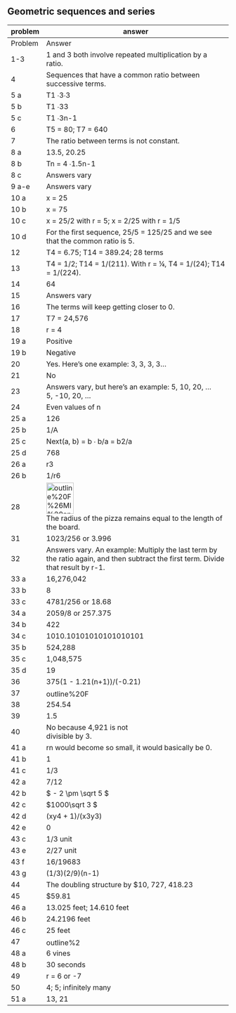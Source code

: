 
## Geometric sequences and series


|problem|answer|
|-------|------|
|Problem|Answer|
|1-3|1 and 3 both involve repeated multiplication by a ratio.|
|4|Sequences that have a common ratio between successive terms.|
|5 a|T1 ∙3∙3|
|5 b|T1 ∙33|
|5 c|T1 ∙3n-1|
|6|T5 = 80; T7 = 640|
|7|The ratio between terms is not constant.|
|8 a|13.5, 20.25|
|8 b|Tn = 4 ∙1.5n-1|
|8 c|Answers vary|
|9 a-e|Answers vary|
|10 a|x = 25|
|10 b|x = 75|
|10 c|x = 25/2 with r = 5; x = 2/25 with r = 1/5|
|10 d|For the first sequence, 25/5 = 125/25 and we see that the common ratio is 5.|
|12|T4 = 6.75; T14 = 389.24; 28 terms|
|13|T4 = 1/2; T14 = 1/(211). With r = ¼, T4 = 1/(24); T14 = 1/(224).|
|14|64|
|15|Answers vary|
|16|The terms will keep getting closer to 0.|
|17|T7 = 24,576|
|18|r = 4|
|19 a|Positive|
|19 b|Negative|
|20|Yes. Here’s one example: 3, 3, 3, 3…|
|21|No|
|23|Answers vary, but here’s an example: 5, 10, 20, … <br>5, -10, 20, …|
|24|Even values of n |
|25 a|126|
|25 b|1/A|
|25 c|Next(a, b) = b ∙ b/a = b2/a|
|25 d|768|
|26 a|r3|
|26 b|1/r6|
|28|<img class="image" width="62" height="71" src="images/08-answers/outline F&MI answers GSS 28.eps" alt="outline%20F%26MI%20answers%20GSS%2028.eps"><br>The radius of the pizza remains equal to the length of the board.|
|31|1023/256 or 3.996|
|32|Answers vary. An example: Multiply the last term by the ratio again, and then subtract the first term. Divide that result by r-1.|
|33 a|16,276,042|
|33 b|8|
|33 c|4781/256 or 18.68|
|34 a|2059/8 or 257.375|
|34 b|422|
|34 c|1010.10101010101010101|
|35 b|524,288|
|35 c|1,048,575|
|35 d|19|
|36|375(1 - 1.21(n+1))/(-0.21)|
|37|<img class="image" width="110" height="16" src="images/08-answers/outline F&amp_MI answers GS.eps" alt="outline%20F%26amp_MI%20answers%20GSS%2037.eps">|
|38|254.54|
|39|1.5|
|40|No because 4,921 is not <br>divisible by 3.|
|41 a|rn would become so small, it would basically be 0.|
|41 b|1|
|41 c|1/3|
|42 a|7/12|
|42 b|<span>$ - 2 \pm \sqrt 5 $</span>|
|42 c|<span>$1000\sqrt 3 $</span>|
|42 d|(xy4 + 1)/(x3y3)|
|42 e|0|
|43 c|1/3 unit|
|43 e|2/27 unit|
|43 f|16/19683|
|43 g|(1/3)(2/9)(n-1)|
|44|The doubling structure by \$10, 727, 418.23|
|45|\$59.81|
|46 a|13.025 feet; 14.610 feet|
|46 b|24.2196 feet|
|46 c|25 feet|
|47|<img class="image" width="84" height="16" src="images/08-answers/outline F&amp_MI answers G1.eps" alt="outline%20F%26amp_MI%20answers%20GSS%2047.eps">|
|48 a|6 vines|
|48 b|30 seconds|
|49|r = 6 or -7|
|50|4; 5; infinitely many|
|51 a|13, 21|
